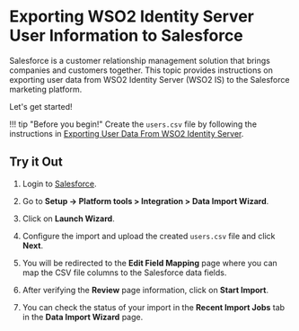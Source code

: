 # Exporting WSO2 Identity Server User Information to Salesforce

Salesforce is a customer relationship management solution that brings companies and customers together. 
This topic provides instructions on exporting user data from WSO2 Identity Server (WSO2 IS) to the Salesforce marketing 
platform. 

Let's get started!

!!! tip "Before you begin!"
    Create the `users.csv` file by following the instructions in 
    [Exporting User Data From WSO2 Identity Server]({{base_path}}/guides/users/sync-user-accounts/sync-account-overview).

## Try it Out

1. Login to [Salesforce](https://developer.salesforce.com/).

2. Go to **Setup -> Platform tools > Integration > Data Import Wizard**. 
   
    <!--![setup-in-salesforce]({{base_path}}/assets/img/tutorials/setup-in-salesforce.png) -->
   
    <!--![data-import-wizard-in-sales-force]({{base_path}}/assets/img/tutorials/data-import-wizard-in-salesforce.png) -->

3. Click on **Launch Wizard**.
    <!--![launch-wizard-in-salesforce]({{base_path}}/assets/img/tutorials/launch-wizard-in-salesforce.png)-->
   
4. Configure the import and upload the created `users.csv` file and click **Next**.
    <!--![upload-csv-in-salesforce]({{base_path}}/assets/img/tutorials/upload-csv-in-salesforce.png)-->
   
5. You will be redirected to the **Edit Field Mapping** page where you can map the CSV file columns to the Salesforce 
data fields.
    <!--![edit-field-mapping-in-salesforce]({{base_path}}/assets/img/tutorials/edit-field-mapping-in-salesforce.png)-->
   
6. After verifying the **Review** page information, click on **Start Import**.

7. You can check the status of your import in the **Recent Import Jobs** tab in the **Data Import Wizard** page.
